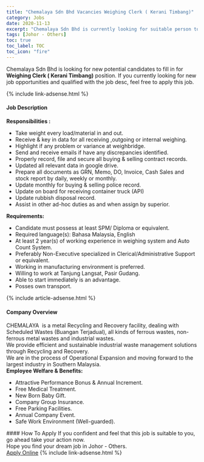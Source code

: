 ```yaml
---
title: "Chemalaya Sdn Bhd Vacancies Weighing Clerk ( Kerani Timbang)" 
category: Jobs 
date: 2020-11-13 
excerpt: "Chemalaya Sdn Bhd is currently looking for suitable person to fill in the Weighing Clerk ( Kerani Timbang) which positioned at Johor - Others" 
tags: [Johor - Others] 
toc: true 
toc_label: TOC 
toc_icon: "fire" 
--- 
```


<p>Chemalaya Sdn Bhd is looking for new potential candidates to fill in for <b>Weighing Clerk ( Kerani Timbang)</b> position. If you currently looking for new job opportunities and qualified with the job desc, feel free to apply this job.
</p>{% include link-adsense.html %} 
<div><div><div><h4>Job Description</h4></div></div><div><div><span><div><div><strong>Responsibilities :</strong></div><ul><li>Take weight every load/material in and out.</li><li>Receive &amp; key in data for all receiving ,outgoing or internal weighing.</li><li>Highlight if any problem or variance at weighbridge.</li><li>Send and receive emails if have any discrepancies identified.</li><li>Properly record, file and secure all buying &amp; selling contract records.</li><li>Updated all relevant data in google drive.</li><li>Prepare all documents as GRN, Memo, DO, Invoice, Cash Sales and stock report by daily, weekly or monthly.</li><li>Update monthly for buying &amp; selling police record.</li><li>Update on board for receiving container truck (API)</li><li>Update rubbish disposal record.</li><li>Assist in other ad-hoc duties as and when assign by superior.</li></ul><div><strong>Requirements:</strong></div><ul><li>Candidate must possess at least SPM/ Diploma or equivalent.</li><li>Required language(s):&#160;Bahasa Malaysia, English</li><li>At least 2 year(s) of working experience in weighing system and Auto Count System.</li><li>Preferably Non-Executive specialized in Clerical/Administrative Support or equivalent.</li><li>Working in manufacturing environment is preferred.</li><li>Willing to work at Tanjung Langsat, Pasir Gudang.</li><li>Able to start immediately is an advantage.</li><li>Posses own transport.</li></ul></div></span></div></div></div> 
{% include article-adsense.html %} 
<div><div><div><h4>Company Overview</h4></div></div><div><div><span><div><div>CHEMALAYA &#160;is a metal Recycling and Recovery facility, dealing with Scheduled Wastes (Buangan Terjadual),&#160;all kinds of ferrous wastes, non-ferrous metal wastes and industrial wastes.&#160;</div>
<div>We provide efficient and sustainable industrial waste management solutions through&#160;Recycling and Recovery.</div>
<div>We are in the process of Operational Expansion and moving forward to the largest industry in Southern Malaysia.</div>
<div><strong>Employee Welfare &amp; Benefits:</strong></div>
<ul>
<li>Attractive Performance Bonus &amp; Annual Increment.</li>
<li>Free Medical Treatment.</li>
<li>New Born Baby Gift.</li>
<li>Company Group Insurance.</li>
<li>Free Parking Facilities.</li>
<li>Annual Company Event.</li>
<li>Safe Work Environment (Well-guarded).</li>
</ul></div></span></div></div></div> 
#### How To Apply 
If you confident and feel that this job is suitable to you, go ahead take your action now. <br/> 
Hope you find your dream job in Johor - Others. <br/> 
<a href="https://www.jobstreet.com.my/en/job/weighing-clerk-kerani-timbang-4423239?jobId=jobstreet-my-job-4423239&sectionRank=7&token=0~d1272e37-e24b-419d-beea-5321564183f7&fr=SRP%20View%20In%20New%20Ta" class="btn btn--info" target="_blank" rel="nofollow noopenner">Apply Online</a> 
{% include link-adsense.html %} 
